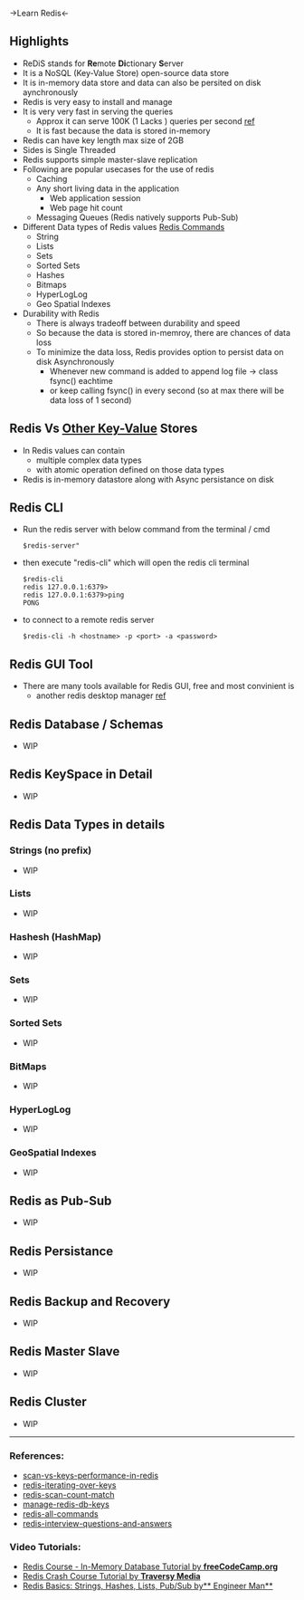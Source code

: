 ->Learn Redis<-
## Highlights
* ReDiS stands for **Re**mote **Di**ctionary **S**erver
* It is a NoSQL (Key-Value Store) open-source data store
* It is in-memory data store and data can also be persited on disk aynchronously
* Redis is very easy to install and manage
* It is very very fast in serving the queries
  * Approx it can serve 100K (1 Lacks ) queries per second [ref](https://www.digitalocean.com/community/tutorials/how-to-perform-redis-benchmark-tests)
  * It is fast because the data is stored in-memory
* Redis can have key length max size of 2GB
* Sides is Single Threaded 
* Redis supports simple master-slave replication
* Following are popular usecases for the use of redis
  * Caching 
  * Any short living data in the application
    * Web application session
    * Web page hit count
  * Messaging Queues (Redis natively supports Pub-Sub)
* Different Data types of Redis values [Redis Commands](https://redis.io/commands/#)
  * String
  * Lists
  * Sets
  * Sorted Sets
  * Hashes
  * Bitmaps
  * HyperLogLog
  * Geo Spatial Indexes
* Durability with Redis
  * There is always tradeoff between durability and speed
  * So because the data is stored in-memroy, there are chances of data loss
  * To minimize the data loss, Redis provides option to persist data on disk Asynchronously
    * Whenever new command is added to append log file -> class fsync() eachtime
    * or keep calling fsync() in every second (so at max there will be data loss of 1 second)   

## Redis Vs [Other Key-Value](https://en.wikipedia.org/wiki/NoSQL#Key-value_stores) Stores
* In Redis values can contain 
  * multiple complex data types
  * with atomic operation defined on those data types
* Redis is in-memory datastore along with Async persistance on disk

## Redis CLI
* Run the redis server with below command from the terminal / cmd
  ```
  $redis-server" 
  ```
* then execute "redis-cli" which will open the redis cli terminal
  ```
  $redis-cli
  redis 127.0.0.1:6379>
  redis 127.0.0.1:6379>ping
  PONG
  ```
* to connect to a remote redis server
  ```
  $redis-cli -h <hostname> -p <port> -a <password>
  ```
## Redis GUI Tool
* There are many tools available for Redis GUI, free and most convinient is 
  * another redis desktop manager [ref](https://www.electronjs.org/apps/anotherredisdesktopmanager)

## Redis Database / Schemas
 * WIP

## Redis KeySpace in Detail
 * WIP

## Redis Data Types in details

### Strings (no prefix)
 * WIP
 
### Lists 
 * WIP

### Hashesh (HashMap)
 * WIP
 
### Sets
 * WIP

### Sorted Sets
 * WIP

### BitMaps 
 * WIP

### HyperLogLog
 * WIP

### GeoSpatial Indexes
 * WIP

## Redis as Pub-Sub
 * WIP

## Redis Persistance
 * WIP

## Redis Backup and Recovery
 * WIP

## Redis Master Slave
 * WIP

## Redis Cluster
 * WIP

---

### References:
* [scan-vs-keys-performance-in-redis](https://stackoverflow.com/questions/32603964/scan-vs-keys-performance-in-redis)
* [redis-iterating-over-keys](https://scalegrid.io/blog/redis-iterating-over-keys/)
* [redis-scan-count-match](https://redis.io/commands/scan)
* [manage-redis-db-keys](https://www.digitalocean.com/community/cheatsheets/how-to-manage-redis-databases-and-keys#:~:text=Redis%20databases%20are%20numbered%20from,select%2015)
* [redis-all-commands](https://www.javatpoint.com/redis-all-commands)
* [redis-interview-questions-and-answers](https://www.javatpoint.com/redis-interview-questions-and-answers)

### Video Tutorials:
* [Redis Course - In-Memory Database Tutorial by **freeCodeCamp.org**](https://www.youtube.com/watch?v=XCsS_NVAa1g)
* [Redis Crash Course Tutorial by **Traversy Media**](https://www.youtube.com/watch?v=Hbt56gFj998)
* [Redis Basics: Strings, Hashes, Lists, Pub/Sub by** Engineer Man**](https://www.youtube.com/watch?v=YWIzp3fRvvY&list=PL6HWCwMwHtEA2ByOcodpVQDJmR-BnLFU0&index=5)

